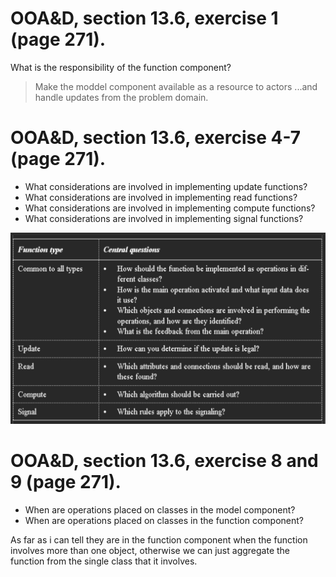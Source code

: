 # OOA&D, section 13.6, exercise 1 (page 271).
What is the responsibility of the function component?

> Make the moddel component available as a resource to actors ...and handle updates from the problem domain.

# OOA&D, section 13.6, exercise 4-7 (page 271).
- What considerations are involved in implementing update functions?
- What considerations are involved in implementing read functions?
- What considerations are involved in implementing compute functions?
- What considerations are involved in implementing signal functions?

![](design_func.png)

# OOA&D, section 13.6, exercise 8 and 9 (page 271).
- When are operations placed on classes in the model component?
- When are operations placed on classes in the function component?

As far as i can tell they are in the function component when the function involves more than one object, otherwise we can just aggregate the function from the single class that it involves.
